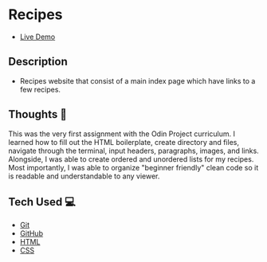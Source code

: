 # Recipes
- [Live Demo](https://i4pg.github.io/odin-recipes/)

## Description
- Recipes website that consist of a main index page which have links to a few recipes.

## Thoughts 💭
This was the very first assignment with the Odin Project curriculum. I learned how to fill out the HTML boilerplate, create directory and files, navigate through the terminal, input headers, paragraphs, images, and links. Alongside, I was able to create ordered and unordered lists for my recipes. Most importantly, I was able to organize "beginner friendly" clean code so it is readable and understandable to any viewer. 

## Tech Used 💻
- [Git](https://git-scm.com/) 
- [GitHub](https://github.com/) 
- [HTML](https://developer.mozilla.org/en-US/docs/Web/HTML) 
- [CSS](https://developer.mozilla.org/en-US/docs/Web/CSS) 
